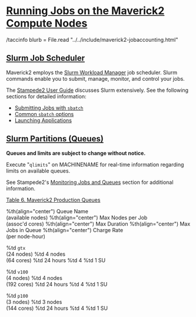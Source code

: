 # [Running Jobs on the Maverick2 Compute Nodes](#running)

/taccinfo blurb
= File.read "../../include/maverick2-jobaccounting.html"

## [Slurm Job Scheduler](#running-slurm)

Maverick2 employs the [Slurm Workload Manager](http://schedmd.com) job scheduler.  Slurm commands enable you to submit, manage, monitor, and control your jobs.  

The [Stampede2 User Guide](/user-guides/stampede2) discusses Slurm extensively.  See the following sections for detailed information:

* [Submitting Jobs with `sbatch`](/user-guides/stampede2#running-sbatch)
* [Common `sbatch` options](/user-guides/stampede2#table6)
* [Launching Applications](/user-guides/stampede2#launching-applications)

## [Slurm Partitions (Queues)](#running-queues)

**Queues and limits are subject to change without notice.** 

Execute "`qlimits`" on MACHINENAME for real-time information regarding limits on available queues.

See Stampede2's [Monitoring Jobs and Queues](/user-guides/stampede2#monitoring) section for additional information.

[Table 6. Maverick2 Production Queues](#table6)

%th(align="center") Queue Name<br>(available nodes)
%th(align="center") Max Nodes per Job<br /> (assoc'd cores) 
%th(align="center") Max Duration 
%th(align="center") Max Jobs in Queue 
%th(align="center") Charge Rate<br /> (per node-hour) 

%td <code>gtx</code><br>(24 nodes)
%td 4 nodes<br /> (64 cores)
%td 24 hours
%td 4
%td 1 SU

%td <code>v100</code><br>(4 nodes)
%td 4 nodes<br>(192 cores)
%td 24 hours
%td 4
%td 1 SU

%td <code>p100</code><br>(3 nodes)
%td 3 nodes<br /> (144 cores)
%td 24 hours
%td 4
%td 1 SU


